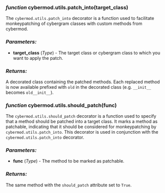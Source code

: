 ### *function* cybermod.utils.patch_into(target_class)

The `cybermod.utils.patch_into` decorator is a function used to facilitate monkeypatching of cybergram classes with custom
methods from cybermod.

### *Parameters:*

- **target_class** (*Type*) - The target class or cybergram class to which you want to apply the patch.

### *Returns:*

A decorated class containing the patched methods. Each replaced method is now available prefixed with `old` in the
decorated class (e.g. `__init__` becomes `old__init__`).

### *function* cybermod.utils.should_patch(func)

The `cybermod.utils.should_patch` decorator is a function used to specify that a method should be patched into a target class.
It marks a method as patchable, indicating that it should be considered for monkeypatching by `cybermod.utils.patch_into`. This
decorator is used in conjunction with the `cybermod.utils.patch_into` decorator.

### *Parameters:*

- **func** (*Type*) - The method to be marked as patchable.

### *Returns:*

The same method with the `should_patch` attribute set to `True`.
